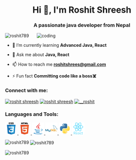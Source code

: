<h1 align="center">Hi 👋, I'm Roshit Shreesh</h1>
<h3 align="center">A passionate java developer from Nepal</h3>

<img align="right" alt="coding" width="400" src="https://user-images.githubusercontent.com/55389276/140866485-8fb1c876-9a8f-4d6a-98dc-08c4981eaf70.gif">

<p align="left"> <img src="https://komarev.com/ghpvc/?username=roshit789&label=Profile%20views&color=0e75b6&style=flat" alt="roshit789" /> </p>

- 🌱 I’m currently learning **Advanced Java, React**

- 💬 Ask me about **Java, React**

- 📫 How to reach me **roshitshrees@gmail.com**

- ⚡ Fun fact **Committing code like a boss☠️**

<h3 align="left">Connect with me:</h3>
<p align="left">
<a href="https://linkedin.com/in/roshit shreesh" target="blank"><img align="center" src="https://raw.githubusercontent.com/rahuldkjain/github-profile-readme-generator/master/src/images/icons/Social/linked-in-alt.svg" alt="roshit shreesh" height="30" width="40" /></a>
<a href="https://fb.com/roshit shreesh" target="blank"><img align="center" src="https://raw.githubusercontent.com/rahuldkjain/github-profile-readme-generator/master/src/images/icons/Social/facebook.svg" alt="roshit shreesh" height="30" width="40" /></a>
<a href="https://instagram.com/__roshit" target="blank"><img align="center" src="https://raw.githubusercontent.com/rahuldkjain/github-profile-readme-generator/master/src/images/icons/Social/instagram.svg" alt="__roshit" height="30" width="40" /></a>
</p>

<h3 align="left">Languages and Tools:</h3>
<p align="left"> <a href="https://www.w3schools.com/css/" target="_blank" rel="noreferrer"> <img src="https://raw.githubusercontent.com/devicons/devicon/master/icons/css3/css3-original-wordmark.svg" alt="css3" width="40" height="40"/> </a> <a href="https://www.w3.org/html/" target="_blank" rel="noreferrer"> <img src="https://raw.githubusercontent.com/devicons/devicon/master/icons/html5/html5-original-wordmark.svg" alt="html5" width="40" height="40"/> </a> <a href="https://www.java.com" target="_blank" rel="noreferrer"> <img src="https://raw.githubusercontent.com/devicons/devicon/master/icons/java/java-original.svg" alt="java" width="40" height="40"/> </a> <a href="https://www.mysql.com/" target="_blank" rel="noreferrer"> <img src="https://raw.githubusercontent.com/devicons/devicon/master/icons/mysql/mysql-original-wordmark.svg" alt="mysql" width="40" height="40"/> </a> <a href="https://www.python.org" target="_blank" rel="noreferrer"> <img src="https://raw.githubusercontent.com/devicons/devicon/master/icons/python/python-original.svg" alt="python" width="40" height="40"/> </a> <a href="https://reactjs.org/" target="_blank" rel="noreferrer"> <img src="https://raw.githubusercontent.com/devicons/devicon/master/icons/react/react-original-wordmark.svg" alt="react" width="40" height="40"/> </a> </p>

<p><img align="left" src="https://github-readme-stats.vercel.app/api/top-langs?username=roshit789&show_icons=true&locale=en&layout=compact" alt="roshit789" /></p>

<p>&nbsp;<img align="center" src="https://github-readme-stats.vercel.app/api?username=roshit789&show_icons=true&locale=en" alt="roshit789" /></p>

<p><img align="center" src="https://github-readme-streak-stats.herokuapp.com/?user=roshit789&" alt="roshit789" /></p>
